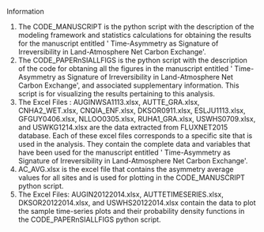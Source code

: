 Information
1. The CODE_MANUSCRIPT is the python script with the description of the modeling framework and statistics calculations for obtaining the results for the manuscript entitled ' Time-Asymmetry as Signature of Irreversibility in Land-Atmosphere Net Carbon Exchange'.
2. The CODE_PAPERnSIALLFIGS is the python script with the description of the code for obtaning all the figures in the manuscript entitled ' Time-Asymmetry as Signature of Irreversibility in Land-Atmosphere Net Carbon Exchange', and associated supplementary information. This script is for visualizing the results pertaining to this analysis.
3. The Excel Files : AUGINWSA1113.xlsx, AUTTE_GRA.xlsx, CNHA2_WET.xlsx, CNQIA_ENF.xlsx, DKSOR0911.xlsx, ESLJU1113.xlsx, GFGUY0406.xlsx, NLLOO0305.xlsx, RUHA1_GRA.xlsx, USWHS0709.xlsx, and USWKG1214.xlsx are the data extracted from FLUXNET2015 database. Each of these excel files corresponds to a specific site that is used in the analysis. They contain the complete data and variables that have been used for the manuscript entitled ' Time-Asymmetry as Signature of Irreversibility in Land-Atmosphere Net Carbon Exchange'.
4. AC_AVG.xlsx is the excel file that contains the asymmetry average values for all sites and is used for plotting in the CODE_MANUSCRIPT python script.
5. The Excel Files: AUGIN20122014.xlsx, AUTTETIMESERIES.xlsx, DKSOR20122014.xlsx, and USWHS20122014.xlsx contain the data to plot the sample time-series plots and their probability density functions in the CODE_PAPERnSIALLFIGS python script. 
